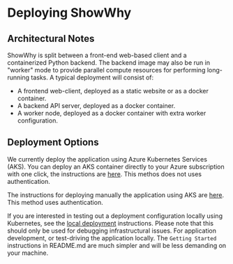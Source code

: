 # Deploying ShowWhy

## Architectural Notes
ShowWhy is split between a front-end web-based client and a containerized Python backend. The backend image may also be run in "worker" mode to provide parallel compute resources for performing long-running tasks. A typical deployment will consist of: 

* A frontend web-client, deployed as a static website or as a docker container.
* A backend API server, deployed as a docker container.
* A worker node, deployed as a docker container with extra worker configuration.

## Deployment Options
We currently deploy the application using Azure Kubernetes Services (AKS). You can deploy an AKS container directly to your Azure subscription with one click, the instructions are [here](./azure-scripts/README.md). This methos does not uses authentication.

The instructions for deploying manually the application using AKS are [here](./AKS_DEPLOY.md). This method uses authentication.

If you are interested in testing out a deployment configuration locally using Kubernetes, see the [local deployment](./LOCAL_DEPLOY.md) instructions. Please note that this should only be used for debugging infrastructural issues. For application development, or test-driving the application locally. The `Getting Started` instructions in README.md are much simpler and will be less demanding on your machine.
